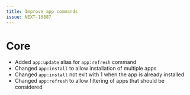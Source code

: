```yaml
---
title: Improve app commands
issue: NEXT-16887
---
```


# Core
* Added `app:update` alias for `app:refresh` command
* Changed `app:install` to allow installation of multiple apps
* Changed `app:install` not exit with 1 when the app is already installed
* Changed `app:refresh` to allow filtering of apps that should be considered

